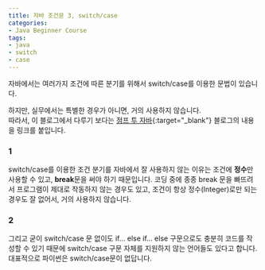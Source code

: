 ```yaml
---
title: 자바 조건문 3, switch/case
categories:
- Java Beginner Course
tags:
- java
- switch
- case
---
```


자바에서는 여러가지 조건에 따른 분기를 위해서 switch/case를 이용한 문법이 있습니다.   

하지만, 실무에서는 특별한 경우가 아니면, 거의 사용하지 않습니다.  
따라서, 이 블로그에서 다루기 보다는 [점프 투 자바](https://wikidocs.net/263){:target="_blank"} 블로그의 내용을 링크를 붙입니다.   


### 1
switch/case를 이용한 조건 분기를 자바에서 잘 사용하지 않는 이유는 조건에 **정수**만 사용할 수 있고, **break**문을 써야 하기 때문입니다. 코딩 중에 종종 break 문을 빠뜨려서 프로그램이 제대로 작동하지 않는 경우도 있고, 조건이 항상 정수(Integer)로만 되는 경우도 잘 없어서, 거의 사용하지 않습니다.   

### 2

그리고 굳이 switch/case 문 없이도 if... else if... else 구문으로도 충분히 코드를 작성할 수 있기 때문에 switch/case 구문 자체를 지원하지 않는 언어들도 있다고 합니다. 대표적으로 파이썬은 switch/case문이 없답니다.
